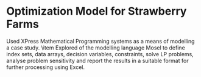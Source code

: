 # Optimization Model for Strawberry Farms
 Used XPress Mathematical Programming systems as a means of modelling a case study.          \item Explored of the modelling language Mosel to define index sets, data arrays, decision variables, constraints, solve LP problems, analyse problem sensitivity and report the results in a suitable format for further processing using Excel.
